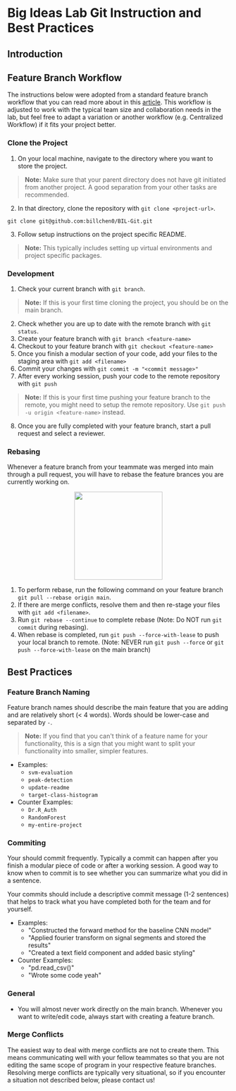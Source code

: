 # Big Ideas Lab Git Instruction and Best Practices

## Introduction

## Feature Branch Workflow

The instructions below were adopted from a standard feature branch workflow that you can read more about in this [article](https://www.atlassian.com/git/tutorials/comparing-workflows/feature-branch-workflow). This workflow is adjusted to work with the typical team size and collaboration needs in the lab, but feel free to adapt a variation or another workflow (e.g. Centralized Workflow) if it fits your project better. 

### Clone the Project

1. On your local machine, navigate to the directory where you want to store the project. 
> **Note:** Make sure that your parent directory does not have git initiated from another project. A good separation from your other tasks are recommended.
2. In that directory, clone the repository with `git clone <project-url>`.
```
git clone git@github.com:billchen0/BIL-Git.git
```
3. Follow setup instructions on the project specific README.
> **Note:** This typically includes setting up virtual environments and project specific packages. 

### Development
1. Check your current branch with `git branch`.
> **Note:** If this is your first time cloning the project, you should be on the main branch. 
2. Check whether you are up to date with the remote branch with `git status`.
3. Create your feature branch with `git branch <feature-name>` 
4. Checkout to your feature branch with `git checkout <feature-name>`
5. Once you finish a modular section of your code, add your files to the staging area with `git add <filename>`
6. Commit your changes with `git commit -m "<commit message>"`
7. After every working session, push your code to the remote repository with `git push`
> **Note:** If this is your first time pushing your feature branch to the remote, you might need to setup the remote repository. Use `git push -u origin <feature-name>` instead. 
8. Once you are fully completed with your feature branch, start a pull request and select a reviewer. 

### Rebasing
Whenever a feature branch from your teammate was merged into main through a pull request, you will have to rebase the feature brances you are currently working on. 

<p align="center">
<img src="https://www.blog.duomly.com/wp-content/uploads/2020/05/Rebase.png" width="200px"></img>
</p>

1. To perform rebase, run the following command on your feature branch `git pull --rebase origin main`.
2. If there are merge conflicts, resolve them and then re-stage your files with `git add <filename>`.
3. Run `git rebase --continue` to complete rebase (Note: Do NOT run `git commit` during rebasing).
4. When rebase is completed, run `git push --force-with-lease` to push your local branch to remote. (Note: NEVER run `git push --force` or `git push --force-with-lease` on the main branch)

## Best Practices

### Feature Branch Naming

Feature branch names should describe the main feature that you are adding and are relatively short (< 4 words). Words should be lower-case and separated by `-`. 

> **Note:** If you find that you can't think of a feature name for your functionality, this is a sign that you might want to split your functionality into smaller, simpler features. 

* Examples:
    - `svm-evaluation`
    - `peak-detection`
    - `update-readme`
    - `target-class-histogram`
* Counter Examples:
    - `Dr.R_Auth`
    - `RandomForest`
    - `my-entire-project`

### Commiting

Your should commit frequently. Typically a commit can happen after you finish a modular piece of code or after a working session. A good way to know when to commit is to see whether you can summarize what you did in a sentence. 

Your commits should include a descriptive commit message (1-2 sentences) that helps to track what you have completed both for the team and for yourself. 

* Examples:
    * "Constructed the forward method for the baseline CNN model" 
    * "Applied fourier transform on signal segments and stored the results"
    * "Created a text field component and added basic styling"
* Counter Examples:
    * "pd.read_csv()"
    * "Wrote some code yeah" 

### General

* You will almost never work directly on the main branch. Whenever you want to write/edit code, always start with creating a feature branch. 

### Merge Conflicts

The easiest way to deal with merge conflicts are not to create them. This means communicating well with your fellow teammates so that you are not editing the same scope of program in your respective feature branches. Resolving merge conflicts are typically very situational, so if you encounter a situation not described below, please contact us!
